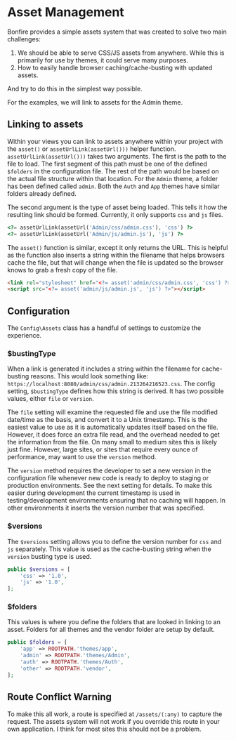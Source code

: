# Asset Management

Bonfire provides a simple assets system that was created to solve two main challenges:

1. We should be able to serve CSS/JS assets from anywhere. While this is primarily for use by themes, it could serve many purposes.
2. How to easily handle browser caching/cache-busting with updated assets.

And try to do this in the simplest way possible.

For the examples, we will link to assets for the Admin theme.

## Linking to assets

Within your views you can link to assets anywhere within your project with the `asset()` or `assetUrlLink(assetUrl()))` helper function.
`assetUrlLink(assetUrl()))` takes two arguments. The first is the path to the file to load. The first segment of this path must be one of the defined
`$folders` in the configuration file. The rest of the path would be based on the actual file structure within that
location. For the `Admin` theme, a folder has been defined called `admin`. Both the `Auth` and `App` themes have
similar folders already defined.  

The second argument is the type of asset being loaded. This tells it how the resulting link should be formed.
Currently, it only supports `css` and `js` files.

```php
<?= assetUrlLink(assetUrl('Admin/css/admin.css'), 'css') ?>
<?= assetUrlLink(assetUrl('Admin/js/admin.js'), 'js') ?>
```

The `asset()` function is similar, except it only returns the URL. This is helpful as the function also inserts
a string within the filename that helps browsers cache the file, but that will change when the file is updated
so the browser knows to grab a fresh copy of the file.

```html
<link rel="stylesheet" href="<?= asset('admin/css/admin.css', 'css') ?>" />
<script src="<?= asset('admin/js/admin.js', 'js') ?>"></script>
```

## Configuration

The `Config\Assets` class has a handful of settings to customize the experience.

### $bustingType

When a link is generated it includes a string within the filename for cache-busting reasons. This would look something
like: `https://localhost:8080/admin/css/admin.213264216523.css`. The config setting, `$bustingType` defines how this
string is derived. It has two possible values, either `file` or `version`.

The `file` setting will examine the requested file and use the file modified date/time as the basis, and convert it
to a Unix timestamp. This is the easiest value to use as it is automatically updates itself based on the file. However,
it does force an extra file read, and the overhead needed to get the information from the file. On many small to medium
sites this is likely just fine. However, large sites, or sites that require every ounce of performance, may want to
use the `version` method.

The `version` method requires the developer to set a new version in the configuration file whenever new code is ready
to deploy to staging or production environments. See the next setting for details. To make this easier during development
the current timestamp is used in testing/development environments ensuring that no caching will happen. In other
environments it inserts the version number that was specified.

### $versions

The `$versions` setting allows you to define the version number for `css` and `js` separately. This value is used
as the cache-busting string when the `version` busting type is used.

```php
public $versions = [
    'css' => '1.0',
    'js' => '1.0',
];
```

### $folders

This values is where you define the folders that are looked in linking to an asset. Folders for all themes and
the vendor folder are setup by default.

```php
public $folders = [
    'app' => ROOTPATH.'themes/app',
    'admin' => ROOTPATH.'themes/Admin',
    'auth' => ROOTPATH.'themes/Auth',
    'other' => ROOTPATH.'vendor',
];
```

## Route Conflict Warning

To make this all work, a route is specified at `/assets/(:any)` to capture the request. The assets system will not
work if you override this route in your own application. I think for most sites this should not be a problem.
